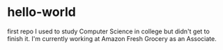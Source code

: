 # hello-world
first repo
I used to study Computer Science in college but didn't get to finish it.
I'm currently working at Amazon Fresh Grocery as an Associate.
